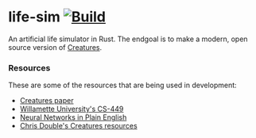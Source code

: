 # life-sim [![Build](https://github.com/aatxe/life-sim/actions/workflows/rust.yml/badge.svg)](https://github.com/aatxe/life-sim/actions/workflows/rust.yml) #
An artificial life simulator in Rust. The endgoal is to make a modern, open source version of
[Creatures](https://en.wikipedia.org/wiki/Creatures_(artificial_life_series)).


### Resources ###
These are some of the resources that are being used in development:
* [Creatures paper](http://mrl.snu.ac.kr/courses/CourseSyntheticCharacter/grand96creatures.pdf)
* [Willamette University's CS-449](http://www.willamette.edu/~gorr/classes/cs449/intro.html)
* [Neural Networks in Plain English](http://www.ai-junkie.com/ann/evolved/nnt1.html)
* [Chris Double's Creatures resources](http://double.co.nz/creatures/genetics.htm)
